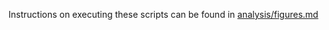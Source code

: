 Instructions on executing these scripts can be found in [analysis/figures.md](https://github.com/garudlab/Wasney-Briscoe-2024/blob/main/analysis/figures/figures.md)
